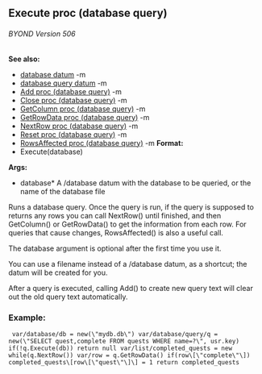 ## Execute proc (database query) 
###### BYOND Version 506
**See also:**
*   [database datum](/ref/database.md) -m
*   [database query datum](/ref/database/query.md) -m
*   [Add proc (database query)](/ref/database/query/proc/Add.md) -m
*   [Close proc (database query)](/ref/database/query/proc/Close.md) -m
*   [GetColumn proc (database query)](/ref/database/query/proc/GetColumn.md) -m
*   [GetRowData proc (database query)](/ref/database/query/proc/GetRowData.md) -m
*   [NextRow proc (database query)](/ref/database/query/proc/NextRow.md) -m
*   [Reset proc (database query)](/ref/database/query/proc/Reset.md) -m
*   [RowsAffected proc (database
    query)](/ref/database/query/proc/RowsAffected.md) -m<!-- -->
**Format:**
*   Execute(database)
<!-- -->
**Args:**
*   database* A /database datum with the database to be queried, or the
    name of the database file


Runs a database query. Once the query is run, if the query is
supposed to returns any rows you can call NextRow() until finished, and
then GetColumn() or GetRowData() to get the information from each row.
For queries that cause changes, RowsAffected() is also a useful call.


The database argument is optional after the first time you use
it. 

You can use a filename instead of a /database datum, as a
shortcut; the datum will be created for you. 

After a query is
executed, calling Add() to create new query text will clear out the old
query text automatically.
### Example:

```
 var/database/db = new(\"mydb.db\") var/database/query/q =
new(\"SELECT quest,complete FROM quests WHERE name=?\", usr.key)
if(!q.Execute(db)) return null var/list/completed_quests = new
while(q.NextRow()) var/row = q.GetRowData() if(row\[\"complete\"\])
completed_quests\[row\[\"quest\"\]\] = 1 return completed_quests

```

